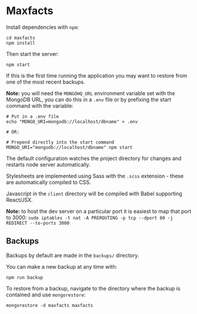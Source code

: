 Maxfacts
========

Install dependencies with `npm`:

	cd maxfacts
	npm install

Then start the server:

	npm start

If this is the first time running the application you may want to restore from one of the most recent backups.

**Note:** you will need the `MONGOHQ_URL` environment variable set with the MongoDB URL, you can do this in a `.env` file or by prefixing the start command with the variable:

	# Put in a .env file
	echo "MONGO_URI=mongodb://localhost/dbname" > .env

	# OR:

	# Prepend directly into the start command
	MONGO_URI="mongodb://localhost/dbname" npm start

The default configuration watches the project directory for changes and restarts node server automatically.

Stylesheets are implemented using Sass with the `.scss` extension - these are automatically compiled to CSS.

Javascript in the `client` directory will be compiled with Babel supporting React/JSX.

**Note:** to host the dev server on a particular port it is easiest to map that port to 3000: `sudo iptables -t nat -A PREROUTING -p tcp --dport 80 -j REDIRECT --to-ports 3000`

Backups
-------

Backups by default are made in the `backups/` directory.

You can make a new backup at any time with:

    npm run backup

To restore from a backup, navigate to the directory where the backup is contained and use `mongorestore`:

    mongorestore -d maxfacts maxfacts
